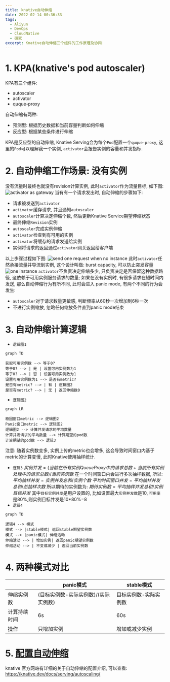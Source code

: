 ```yaml
---
title: knative自动伸缩
date: 2022-02-14 00:36:33
tags:
  - Aliyun
  - DevOps
  - CloudNative
  - 研究
excerpt: Knative自动伸缩三个组件的工作原理及协同
---
```


# 1. KPA(knative's pod autoscaler)

KPA有三个组件:

- autoscaler
- activator
- quque-proxy

自动伸缩有两种:

- 预测型: 根据历史数据和当前容量判断如何伸缩
- 反应型: 根据某些条件进行伸缩

KPA是反应型的自动伸缩, Knative Serving会为每个`Pod`配置一个`quque-proxy`, 这里的`Pod`可以理解我一个实例, `activator`会报告实例的容量和并发指标.

<!-- more -->

# 2. 自动伸缩工作场景: 没有实例

没有流量时最终也就没有revision计算实例, 此时`activator`作为流量目标, 如下图:
![activator as gateway](https://gitee.com/nnsay/imagehost/raw/master/vnotebooks/default/it/study/knative%20autoscaling.md/32603699825999.png)
当有有一个请求发出时, 自动伸缩的步骤如下:

- 请求被发送到`activator`
- `activator`缓存请求, 并且通知`autoscaler`
- `autoscaler`计算决定伸缩个数, 然后更新Knative Service期望伸缩状态
- 最终伸缩`Revision`实例
- `autoscaler`完成实例伸缩
- `activator`检查到有可用的实例
- `activator`将缓存的请求发送给实例
- 实例将请求的返回通过`activator`网关返回给客户端

以上步骤过程如下图:
![send one request when no instance](https://gitee.com/nnsay/imagehost/raw/master/vnotebooks/default/it/study/knative%20autoscaling.md/509745508615091.png)
此时`activator`任然承接流量并导流到实例, 这个设计叫做: burst capacity, 可以防止突发容量
![one instance](https://gitee.com/nnsay/imagehost/raw/master/vnotebooks/default/it/study/knative%20autoscaling.md/322196431940842.png)
`activator`不负责决定伸缩多少, 只负责决定是否保留这种数据路径, 这依赖于可用实例服务请求的数量; 如果在没有实例时, 有很多请求在短时间内发送, 那么自动伸缩行为有所不同, 此时会进入 panic mode, 有两个不同的行为会发生:

- `autoscaler`对于请求数量更敏感, 判断频率从60秒一次增加到6秒一次
- 不进行实例缩放, 忽略任何缩放条件直到panic mode结束

# 3. 自动伸缩计算逻辑

- `逻辑图1`

```mermaid
graph TD

获取可用实例数 --> 等于0?
等于0? --> | 是 | 设置可用实例数为1
等于0? --> | 否 | 设置可用实例数为1
设置可用实例数为1 --> 是否有metric?
是否有metric? --> | 有 | 逻辑图2
是否有metric? --> | 无 | 返回伸缩数0
```

- `逻辑图2`

```mermaid
graph LR

稳固窗口metric --> 逻辑图2
Panic窗口metric --> 逻辑图2
逻辑图2 --> 计算并发请求的平均数量
计算并发请求的平均数量 --> 计算期望的pod数
计算期望的pod数 --> 逻辑3
```

注意: 随着实例数变多, 实例上传的metric也会增多, 这会导致时间窗口内基于metric的计算变慢, 此时Knative使用抽样统计.

- `逻辑3`
  $实例并发=(当前在所有实例QueueProxy中的请求总数+当前所有实例处理中的请求总数)/当前实例数$
  在一个时间窗口内会进行多次抽样数据, 所以:
  $平均抽样并发=实例并发总和/实例个数$
  $平均时间窗口并发=平均抽样并发总和/总抽样次数$
  所以期待的实例数为:
  $期待实例数=平均抽样并发总和/实例目标并发$
  其中`目标实例并发`是用户设置的, 比如设置最大`实例并发数`是10, `可用率`是80%,则实例目标并发是10*80%=8
- `逻辑4`

```mermaid
graph TD

逻辑4 --> 模式
模式 --> |stable模式| 返回stable期望实例数
模式 --> |panic模式| 伸缩活动
伸缩活动 --> | 增加实例| 返回panic期望实例数
伸缩活动 --> | 不变或减少 | 返回当前实例数
```

# 4. 两种模式对比

|     | panic模式 | stable模式 |
| --- | --- | --- |
| 伸缩实例数 | (目标实例数-实际实例数)/(实际实例数) | 目标实例数-实际实例数 |
| 计算持续时间 | 6s  | 60s |
| 操作  | 只增加实例 | 增加或减少实例 |

# 5. [配置自动伸缩](https://knative.dev/docs/serving/autoscaling/)

knative 官方网站有详细的关于自动伸缩的配置介绍, 可以查看: https://knative.dev/docs/serving/autoscaling/